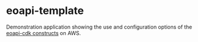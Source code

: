 # eoapi-template
Demonstration application showing the use and configuration options of the [eoapi-cdk constructs](https://github.com/developmentseed/eoapi-cdk) on AWS.

